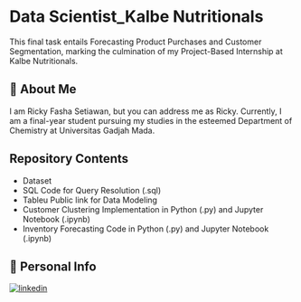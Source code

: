 
# Data Scientist_Kalbe Nutritionals

This final task entails Forecasting Product Purchases and Customer Segmentation, marking the culmination of my Project-Based Internship at Kalbe Nutritionals.



## 🚀 About Me
I am Ricky Fasha Setiawan, but you can address me as Ricky. Currently, I am a final-year student pursuing my studies in the esteemed Department of Chemistry at Universitas Gadjah Mada.


## Repository Contents

- Dataset
- SQL Code for Query Resolution (.sql)
- Tableu Public link for Data Modeling
- Customer Clustering Implementation in Python (.py) and Jupyter Notebook (.ipynb)
- Inventory Forecasting Code in Python (.py) and Jupyter Notebook (.ipynb)


## 🔗 Personal Info

[![linkedin](https://img.shields.io/badge/linkedin-0A66C2?style=for-the-badge&logo=linkedin&logoColor=white)](https://linkedin.com/in/rickysetiawan651
)
